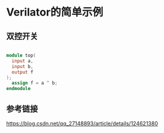 # Verilator的简单示例

## 双控开关

```verilog

module top(
  input a,
  input b,
  output f
);
  assign f = a ^ b;
endmodule

```

## 参考链接

https://blog.csdn.net/qq_27148893/article/details/124621380
